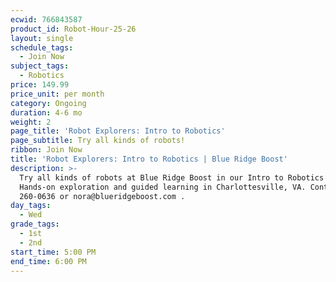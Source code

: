 ```yaml
---
ecwid: 766843587
product_id: Robot-Hour-25-26
layout: single
schedule_tags:
  - Join Now
subject_tags:
  - Robotics
price: 149.99
price_unit: per month
category: Ongoing
duration: 4-6 mo
weight: 2
page_title: 'Robot Explorers: Intro to Robotics'
page_subtitle: Try all kinds of robots!
ribbon: Join Now
title: 'Robot Explorers: Intro to Robotics | Blue Ridge Boost'
description: >-
  Try all kinds of robots at Blue Ridge Boost in our Intro to Robotics class.
  Hands-on exploration and guided learning in Charlottesville, VA. Contact (434)
  260-0636 or nora@blueridgeboost.com .
day_tags:
  - Wed
grade_tags:
  - 1st
  - 2nd
start_time: 5:00 PM
end_time: 6:00 PM
---
```



